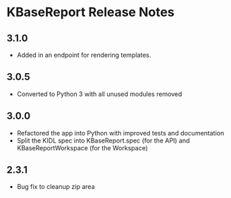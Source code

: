 KBaseReport Release Notes
=========================================

3.1.0
-----
- Added in an endpoint for rendering templates.

3.0.5
-----
- Converted to Python 3 with all unused modules removed

3.0.0
-----
- Refactored the app into Python with improved tests and documentation
- Split the KIDL spec into KBaseReport.spec (for the API) and KBaseReportWorkspace (for the Workspace)

2.3.1
-----
- Bug fix to cleanup zip area
